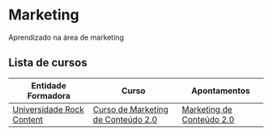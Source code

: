 # Marketing
Aprendizado na área de marketing

## Lista de cursos
| Entidade Formadora | Curso | Apontamentos |
| ----- | ----- | ----- |
|[Universidade Rock Content] | [Curso de Marketing de Conteúdo 2.0] | [Marketing de Conteúdo 2.0][Rep Marketing de Conteúdo 2.0] |



[Universidade Rock Content]:https://universidade.rockcontent.com/
[Curso de Marketing de Conteúdo 2.0]:https://universidade.rockcontent.com/cursos/marketing-de-conteudo/
[Rep Marketing de Conteúdo 2.0]:(./Marketing-de-Conteúdo-2.0)]


